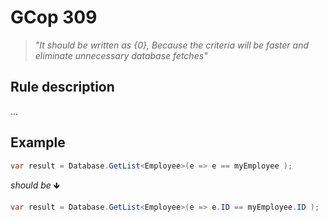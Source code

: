 ﻿# GCop 309

> *"It should be written as {0}, Because the criteria will be faster and eliminate unnecessary database fetches"*

## Rule description

...

## Example

```csharp
var result = Database.GetList<Employee>(e => e == myEmployee );
```

*should be* 🡻

```csharp
var result = Database.GetList<Employee>(e => e.ID == myEmployee.ID );
```